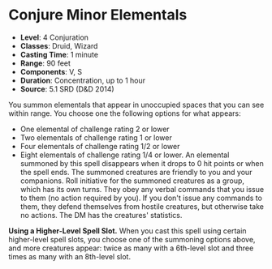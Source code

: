 # Conjure Minor Elementals

- **Level**: 4 Conjuration
- **Classes**: Druid, Wizard
- **Casting Time**: 1 minute
- **Range**: 90 feet
- **Components**: V, S
- **Duration**: Concentration, up to 1 hour
- **Source**: 5.1 SRD (D&D 2014)

You summon elementals that appear in unoccupied spaces that you can see within range. You choose one the following options for what appears: 
- One elemental of challenge rating 2 or lower 
- Two elementals of challenge rating 1 or lower 
- Four elementals of challenge rating 1/2 or lower 
- Eight elementals of challenge rating 1/4 or lower. An elemental summoned by this spell disappears when it drops to 0 hit points or when the spell ends. The summoned creatures are friendly to you and your companions. Roll initiative for the summoned creatures as a group, which has its own turns. They obey any verbal commands that you issue to them (no action required by you). If you don't issue any commands to them, they defend themselves from hostile creatures, but otherwise take no actions. The DM has the creatures' statistics.

**Using a Higher-Level Spell Slot.** When you cast this spell using certain higher-level spell slots, you choose one of the summoning options above, and more creatures appear: twice as many with a 6th-level slot and three times as many with an 8th-level slot.
